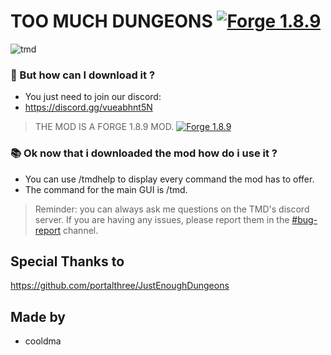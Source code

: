 # TOO MUCH DUNGEONS [![Forge 1.8.9](https://img.shields.io/badge/FORGE-1.8.9-blueviolet?style=for-the-badge)](http://files.minecraftforge.net/maven/net/minecraftforge/forge/index_1.8.9.html)

![tmd](https://discord.gg/vueabhnt5N)


### 🤔 But how can I download it ?

* You just need to join our discord:
* https://discord.gg/vueabhnt5N

> THE MOD IS A FORGE 1.8.9 MOD. [![Forge 1.8.9](https://img.shields.io/badge/FORGE-1.8.9-blueviolet?style=flat-square)](http://files.minecraftforge.net/maven/net/minecraftforge/forge/index_1.8.9.html)

### 📚 Ok now that i downloaded the mod how do i use it ?
* You can use /tmdhelp to display every command the mod has to offer.
* The command for the main GUI is /tmd.

>Reminder: you can always ask me questions on the TMD's discord server.
>If you are having any issues, please report them in the [#bug-report](https://discord.gg/vueabhnt5N) channel.

## Special Thanks to
https://github.com/portalthree/JustEnoughDungeons

## Made️ by
* cooldma

